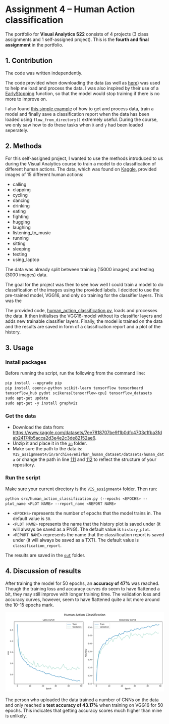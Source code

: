 # Assignment 4 – Human Action classification
The portfolio for __Visual Analytics S22__ consists of 4 projects (3 class assignments and 1 self-assigned project). This is the __fourth and final assignment__ in the portfolio.


## 1. Contribution
The code was written independently. 

The code provided when downloading the data (as well as [here](https://www.kaggle.com/code/emirhanai/human-action-detection-artificial-intelligence-cnn)) was used to help me load and process the data. I was also inspired by their use of a [EarlyStopping](https://github.com/agnesbn/VIS_assignment4/blob/90b1211085e8b418830b2a70cbbc9618b76ce2d3/src/human_action_classification.py#L164) function, so that the model would stop training if there is no more to improve on.

I also found [this simple example](https://gist.github.com/RyanAkilos/3808c17f79e77c4117de35aa68447045) of how to get and process data, train a model and finally save a classification report when the data has been loaded using `flow_from_directory()` extremely useful. During the course, we only saw how to do these tasks when `X` and `y` had been loaded seperately.

## 2. Methods
For this self-assigned project, I wanted to use the methods introduced to us during the Visual Analytics course to train a model to do classification of different human actions. The data, which was found on [Kaggle](https://www.kaggle.com/datasets/7ee7818707be9f1b0dfc4703c1fba3fdab24174b5acca2d3e4e2c3de82152ae6), provided images of 15 different human actions:

* calling
* clapping
* cycling
* dancing
* drinking
* eating
* fighting
* hugging
* laughing
* listening_to_music
* running
* sitting
* sleeping
* texting
* using_laptop

The data was already split between training (15000 images) and testing (3000 images) data.

The goal for the project was then to see how well I could train a model to do classification of the images using the provided labels. I decided to use the pre-trained model, VGG16, and only do training for the classifier layers. This was the 

The provided code, [human_action_classification.py](https://github.com/agnesbn/VIS_assignment4/blob/main/src/human_action_classification.py), loads and processes the data. It then initialises the VGG16-model without its classifier layers and adds new trainable classifier layers. Finally, the model is trained on the data and the results are saved in form of a classification report and a plot of the history.

## 3. Usage
### Install packages
Before running the script, run the following from the command line:
```
pip install --upgrade pip
pip install opencv-python scikit-learn tensorflow tensorboard tensorflow_hub pydot scikeras[tensorflow-cpu] tensorflow_datasets
sudo apt-get update
sudo apt-get -y install graphviz
```

### Get the data
- Download the data from: https://www.kaggle.com/datasets/7ee7818707be9f1b0dfc4703c1fba3fdab24174b5acca2d3e4e2c3de82152ae6.
- Unzip it and place it in the [`in`](https://github.com/agnesbn/VIS_assignment4/tree/main/in) folder.
- Make sure the path to the data is: `VIS_assignment4/in/archive/emirhan_human_dataset/datasets/human_data` or change the path in line [111](https://github.com/agnesbn/VIS_assignment4/blob/90b1211085e8b418830b2a70cbbc9618b76ce2d3/src/human_action_classification.py#L111) and [112](https://github.com/agnesbn/VIS_assignment4/blob/90b1211085e8b418830b2a70cbbc9618b76ce2d3/src/human_action_classification.py#L112) to reflect the structure of your repository.

### Run the script
Make sure your current directory is the `VIS_assignment4` folder. Then run:
```
python src/human_action_classification.py (--epochs <EPOCHS> --plot_name <PLOT NAME> --report_name <REPORT NAME>
```

* `<EPOCHS>` represents the number of epochs that the model trains in. The default value is `50`.
* `<PLOT NAME>` represents the name that the history plot is saved under (it will always be saved as a PNG). The default value is `history_plot`.
* `<REPORT NAME>` represents the name that the classification report is saved under (it will always be saved as a TXT). The default value is `classification_report`.

The results are saved in the [`out`](https://github.com/agnesbn/VIS_assignment4/tree/main/out) folder.

## 4. Discussion of results
After training the model for 50 epochs, an **accuracy of 47%** was reached. Though the training loss and accuracy curves do seem to have flattened a bit, they may still improve with longer training time. The validation loss and accuracy curves, however, seem to have flattened quite a lot more around the 10-15 epochs mark.

![](https://github.com/agnesbn/VIS_assignment4/blob/main/out/history_plot.png)

The person who uploaded the data trained a number of CNNs on the data and only reached a **test accuracy of 43.17%** when training on VGG16 for 50 epochs. This indicates that getting accuracy scores much higher than mine is unlikely.
